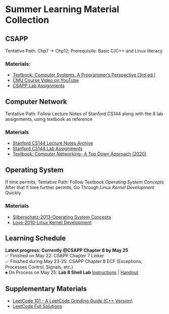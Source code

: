 # Summer Learning Material Collection
## CSAPP
Tentative Path: Chp7 -> Chp12; Prerequisite: Basic C/C++ and Linux literacy
### Materials:
* [Textbook: Computer Systems. A Programmer’s Perspective [3rd ed.]](https://github.com/philipzhux/summerlearning/raw/main/Randal%20E.%20Bryant%2C%20David%20R.%20O’Hallaron%20-%20Computer%20Systems.%20A%20Programmer’s%20Perspective%20%5B3rd%20ed.%5D-Pearson%20(2016).pdf)
* [CMU Course Video on YouTube](https://www.youtube.com/playlist?list=PLmBgoRqEQCWy58EIwLSWwMPfkwLOLRM5R)
* [CSAPP Lab Assignments](http://csapp.cs.cmu.edu/3e/labs.html)

## Computer Network
Tentative Path: Follow Lecture Notes of Stanford CS144 along with the 8 lab assignments, using textbook as reference
### Materials
* [Stanford CS144 Lecture Notes Archive](https://raw.githubusercontent.com/philipzhux/summerlearning/main/Stanford%20CS144%20Lecture%20Notes.zip)
* [Stanford CS144 Lab Assignments](https://raw.githubusercontent.com/philipzhux/summerlearning/main/Stanford%20CS144%20Labs.zip)
* [Textbook: Computer Networking- A Top Down Approach (2020)](https://raw.githubusercontent.com/philipzhux/summerlearning/main/James%20F.%20Kurose%2C%20Keith%20Ross%20-%20Computer%20Networking-%20A%20Top%20Down%20Approach-Pearson%20(2020).pdf)

## Operating System
If time permits, Tentative Path: Follow Textbook *Operating System Concepts* <br> After that if time further permits, Go Through *Linux Kernel Development* Quickly
### Materials
* [Silberschatz-2013-Operating System Concepts](https://raw.githubusercontent.com/philipzhux/summerlearning/main/Silberschatz-2013-Operating%20System%20Concepts.pdf)
* [Love-2010-Linux Kernel Development](https://raw.githubusercontent.com/philipzhux/summerlearning/main/Love-2010-Linux%20Kernel%20Development.pdf)

## Learning Schedule
**Latest progress: Currently @CSAPP Chapter 8 by May 25** <br>
✅ Finished on May 22: CSAPP Chapter 7 Linker <br>
✅ Finished during May 23-25: CSAPP Chapter 8 ECF (Exceptions, Processes Control, Signals, etc.) <br>
⏺ On Process on May 25: **Lab 8 Shell Lab** [Instructions](https://raw.githubusercontent.com/yyqian/csapp-labs/master/shelllab/shlab.pdf) | [Handout](https://raw.githubusercontent.com/philipzhux/summerlearning/main/shlab-handout.tar)<br>
## Supplementary Materials
* [LeetCode 101 - A LeetCode Grinding Guide (C++ Version)](https://github.com/changgyhub/leetcode_101/raw/master/LeetCode%20101%20-%20A%20LeetCode%20Grinding%20Guide%20(C%2B%2B%20Version).pdf)
* [LeetCode Full Solutions](https://github.com/soulmachine/leetcode/raw/master/C%2B%2B/leetcode-cpp.pdf)
